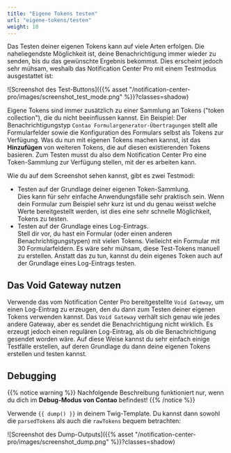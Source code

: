 ```yaml
---
title: "Eigene Tokens testen"
url: "eigene-tokens/testen"
weight: 10
---
```


Das Testen deiner eigenen Tokens kann auf viele Arten erfolgen. Die naheliegendste Möglichkeit ist, deine Benachrichtigung
immer wieder zu senden, bis du das gewünschte Ergebnis bekommst. Dies erscheint jedoch sehr mühsam, weshalb das Notification Center Pro mit einem Testmodus ausgestattet ist:

![Screenshot des Test-Buttons]({{% asset "/notification-center-pro/images/screenshot_test_mode.png" %}}?classes=shadow)

Eigene Tokens sind immer zusätzlich zu einer Sammlung an Tokens ("token collection"), die du nicht beeinflussen kannst. Ein Beispiel:
Der Benachrichtigungstyp `Contao Formulargenerator-Übertragungen` stellt alle Formularfelder sowie die Konfiguration des Formulars
selbst als Tokens zur Verfügung. Was du nun mit eigenen Tokens machen kannst, ist das **Hinzufügen** von weiteren Tokens, die auf diesen existierenden Tokens basieren.
Zum Testen musst du also dem Notification Center Pro eine Token-Sammlung zur Verfügung stellen, mit der es arbeiten kann.

Wie du auf dem Screenshot sehen kannst, gibt es zwei Testmodi:

* Testen auf der Grundlage deiner eigenen Token-Sammlung. \
  Dies kann für sehr einfache Anwendungsfälle sehr praktisch sein. Wenn dein Formular zum Beispiel sehr kurz ist und du genau weisst
  welche Werte bereitgestellt werden, ist dies eine sehr schnelle Möglichkeit, Tokens zu testen.
* Testen auf der Grundlage eines Log-Eintrags. \
  Stell dir vor, du hast ein Formular (oder einen anderen Benachrichtigungstypen) mit vielen Tokens. Vielleicht ein Formular mit 30 Formularfeldern. Es wäre sehr mühsam, diese Test-Tokens manuell zu erstellen. Anstatt das zu tun, kannst du dein
  eigenes Token auch auf der Grundlage eines Log-Eintrags testen.

## Das Void Gateway nutzen

Verwende das vom Notification Center Pro bereitgestellte `Void Gateway`, um einen Log-Eintrag zu erzeugen, den du dann zum Testen deiner eigenen Tokens verwenden kannst. Das `Void Gateway` verhält sich genau wie jedes andere Gateway, aber es sendet die Benachrichtigung nicht wirklich. Es erzeugt jedoch einen regulären Log-Eintrag, als ob die Benachrichtigung gesendet worden wäre. Auf diese Weise kannst du sehr einfach einige Testfälle erstellen, auf deren Grundlage du dann deine eigenen Tokens erstellen und testen kannst.

## Debugging

{{% notice warning %}}
Nachfolgende Beschreibung funktioniert nur, wenn du dich im **Debug-Modus von Contao** befindest!
{{% /notice %}}

Verwende `{{ dump() }}` in deinem Twig-Template. Du kannst dann sowohl die `parsedTokens` als auch die `rawTokens` bequem
betrachten:

![Screenshot des Dump-Outputs]({{% asset "/notification-center-pro/images/screenshot_dump.png" %}}?classes=shadow)
